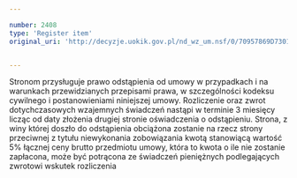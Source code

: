 ```yaml
---

number: 2408
type: 'Register item'
original_uri: 'http://decyzje.uokik.gov.pl/nd_wz_um.nsf/0/70957869D7301917C12578C40036D529?OpenDocument'


---
```


Stronom przysługuje prawo odstąpienia od umowy w przypadkach i na warunkach przewidzianych przepisami prawa, w szczególności kodeksu cywilnego i postanowieniami niniejszej umowy. Rozliczenie oraz zwrot dotychczasowych wzajemnych świadczeń nastąpi w terminie 3 miesięcy licząc od daty złożenia drugiej stronie oświadczenia o odstąpieniu. Strona, z winy której doszło do odstąpienia obciążona zostanie na rzecz strony przeciwnej z tytułu niewykonania zobowiązania kwotą stanowiącą wartość 5% łącznej ceny brutto przedmiotu umowy, która to kwota o ile nie zostanie zapłacona, może być potrącona ze świadczeń pieniężnych podlegających zwrotowi wskutek rozliczenia
